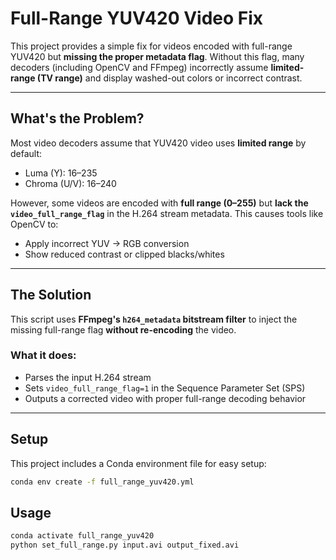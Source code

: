 # Full-Range YUV420 Video Fix

This project provides a simple fix for videos encoded with full-range YUV420 but **missing the proper metadata flag**. Without this flag, many decoders (including OpenCV and FFmpeg) incorrectly assume **limited-range (TV range)** and display washed-out colors or incorrect contrast.

---

## What's the Problem?

Most video decoders assume that YUV420 video uses **limited range** by default:
- Luma (Y): 16–235
- Chroma (U/V): 16–240

However, some videos are encoded with **full range (0–255)** but **lack the `video_full_range_flag`** in the H.264 stream metadata. This causes tools like OpenCV to:
- Apply incorrect YUV → RGB conversion
- Show reduced contrast or clipped blacks/whites

---

## The Solution

This script uses **FFmpeg's `h264_metadata` bitstream filter** to inject the missing full-range flag **without re-encoding** the video.

### What it does:
- Parses the input H.264 stream
- Sets `video_full_range_flag=1` in the Sequence Parameter Set (SPS)
- Outputs a corrected video with proper full-range decoding behavior

---

## Setup

This project includes a Conda environment file for easy setup:

```bash
conda env create -f full_range_yuv420.yml
```

## Usage

```bash
conda activate full_range_yuv420
python set_full_range.py input.avi output_fixed.avi
```